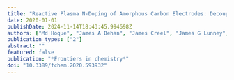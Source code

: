 ```yaml
---
title: "Reactive Plasma N-Doping of Amorphous Carbon Electrodes: Decoupling Disorder and Chemical Effects on Capacitive and Electrocatalytic Performance"
date: 2020-01-01
publishDate: 2024-11-14T18:43:45.994698Z
authors: ["Md Hoque", "James A Behan", "James Creel", "James G Lunney", "Tatiana S Perova", "Paula E Colavita", " others"]
publication_types: ["2"]
abstract: ""
featured: false
publication: "*Frontiers in chemistry*"
doi: "10.3389/fchem.2020.593932"
---
```


